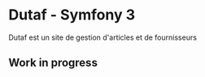 Dutaf - Symfony 3
==================

Dutaf est un site de gestion d'articles et de fournisseurs

Work in progress
----------------
